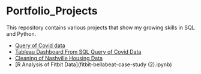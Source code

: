 # Portfolio_Projects
This repository contains various projects that show my growing skills in SQL and Python.

- [Query of Covid data](Query_Covid_Data.sql)
- [Tableau Dashboard From SQL Query of Covid Data](https://public.tableau.com/app/profile/amy5562/viz/CovidDeathsPortfolioProject/Dashboard1)
- [Cleaning of Nashville Housing Data](cleaning_nashville_housing_data.sql)
- [R Analysis of Fitbit Data](fitbit-bellabeat-case-study (2).ipynb)
